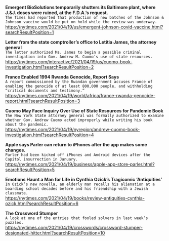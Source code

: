 **Emergent BioSolutions temporarily shutters its Baltimore plant, where J.&J. doses were ruined, at the F.D.A.’s request.**\
`The Times had reported that production of new batches of the Johnson & Johnson vaccine would be put on hold while the review was underway.`\
https://nytimes.com/2021/04/19/us/emergent-johnson-covid-vaccine.html?searchResultPosition=1

**Letter from the state comptroller’s office to Letitia James, the attorney general**\
`The letter authorized Ms. James to begin a possible criminal investigation into Gov. Andrew M. Cuomo’s use of state resources.`\
https://nytimes.com/interactive/2021/04/19/us/cuomo-book-investigation.html?searchResultPosition=2

**France Enabled 1994 Rwanda Genocide, Report Says**\
`A report commissioned by the Rwandan government accuses France of enabling the genocide of at least 800,000 people, and withholding “critical documents and testimony.”`\
https://nytimes.com/2021/04/19/world/africa/france-rwanda-genocide-report.html?searchResultPosition=3

**Cuomo May Face Inquiry Over Use of State Resources for Pandemic Book**\
`The New York State attorney general was formally authorized to examine whether Gov. Andrew Cuomo acted improperly while writing his book about the pandemic.`\
https://nytimes.com/2021/04/19/nyregion/andrew-cuomo-book-investigation.html?searchResultPosition=4

**Apple says Parler can return to iPhones after the app makes some changes.**\
`Parler had been kicked off iPhones and Android devices after the Capitol insurrection in January.`\
https://nytimes.com/2021/04/19/business/apple-app-store-parler.html?searchResultPosition=5

**Emotions Haunt a Man for Life in Cynthia Ozick’s Tragicomic ‘Antiquities’**\
`In Ozick’s new novella, an elderly man recalls his alienation at a boarding school decades before and his friendship with a Jewish classmate.`\
https://nytimes.com/2021/04/19/books/review-antiquities-cynthia-ozick.html?searchResultPosition=6

**The Crossword Stumper**\
`A look at one of the entries that fooled solvers in last week’s puzzles.`\
https://nytimes.com/2021/04/19/crosswords/crossword-stumper-designated-hitter.html?searchResultPosition=10

